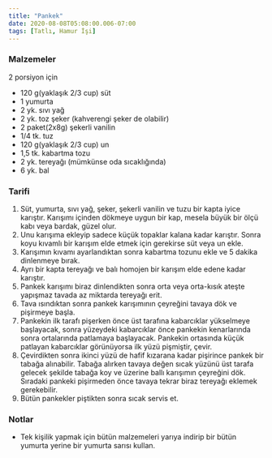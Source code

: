 ```yaml
---
title: "Pankek"
date: 2020-08-08T05:08:00.006-07:00
tags: [Tatlı, Hamur İşi]
---
```


### Malzemeler

2 porsiyon için

- 120 g(yaklaşık 2/3 cup) süt
- 1 yumurta
- 2 yk. sıvı yağ
- 2 yk. toz şeker (kahverengi şeker de olabilir)
- 2 paket(2x8g) şekerli vanilin
- 1/4 tk. tuz
- 120 g(yaklaşık 2/3 cup) un
- 1,5 tk. kabartma tozu
- 2 yk. tereyağı (mümkünse oda sıcaklığında)
- 6 yk. bal

### Tarifi

1. Süt, yumurta, sıvı yağ, şeker, şekerli vanilin ve tuzu bir kapta iyice karıştır. Karışımı içinden dökmeye uygun bir kap, mesela büyük bir ölçü kabı veya bardak, güzel olur.
2. Unu karışıma ekleyip sadece küçük topaklar kalana kadar karıştır. Sonra koyu kıvamlı bir karışım elde etmek için gerekirse süt veya un ekle.
3. Karışımın kıvamı ayarlandıktan sonra kabartma tozunu ekle ve 5 dakika dinlenmeye bırak.
4. Ayrı bir kapta tereyağı ve balı homojen bir karışım elde edene kadar karıştır.
5. Pankek karışımı biraz dinlendikten sonra orta veya orta-kısık ateşte yapışmaz tavada az miktarda tereyağı erit.
6. Tava ısındıktan sonra pankek karışımının çeyreğini tavaya dök ve pişirmeye başla.
7. Pankekin ilk tarafı pişerken önce üst tarafına kabarcıklar yükselmeye başlayacak, sonra yüzeydeki kabarcıklar önce pankekin kenarlarında sonra ortalarında patlamaya başlayacak. Pankekin ortasında küçük patlayan kabarcıklar görünüyorsa ilk yüzü pişmiştir, çevir.
8. Çevirdikten sonra ikinci yüzü de hafif kızarana kadar pişirince pankek bir tabağa alınabilir. Tabağa alırken tavaya değen sıcak yüzünü üst tarafa gelecek şekilde tabağa koy ve üzerine ballı karışımın çeyreğini dök. Sıradaki pankeki pişirmeden önce tavaya tekrar biraz tereyağı eklemek gerekebilir.
9. Bütün pankekler piştikten sonra sıcak servis et.

### Notlar

- Tek kişilik yapmak için bütün malzemeleri yarıya indirip bir bütün yumurta yerine bir yumurta sarısı kullan.
